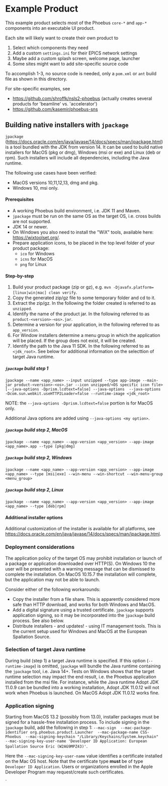 Example Product
===============

This example product selects most of the Phoebus `core-*` and `app-*` components
into an executable UI product.

Each site will likely want to create their own product to

 1. Select which components they need
 2. Add a custom `settings.ini` for their EPICS network settings
 3. Maybe add a custom splash screen, welcome page, launcher
 4. Some sites might want to add site-specific source code

To accomplish 1-3, no source code is needed, only a `pom.xml` or `ant` build file
as shown in this directory.

For site-specific examples, see

 * https://github.com/shroffk/nsls2-phoebus (actually creates several products for 'beamline' vs. 'accelerator')
 * https://github.com/kasemir/phoebus-sns
 
 ## Building native installers with `jpackage`
 
 `jpackage` (https://docs.oracle.com/en/java/javase/14/docs/specs/man/jpackage.html) is a tool bundled with the 
 JDK from version 14. It can be used to build native installers for MacOS (pkg or dmg), 
 Windows (msi or exe) and Linux (deb or rpm). Such installers will include all dependencies, including the Java 
 runtime.
 
The following use cases have been verified:
 
 * MacOS versions 10,11,12,13, dmg and pkg.
 * Windows 10, msi only.
 
 #### Prerequisites

 * A working Phoebus build environment, i.e. JDK 11 and Maven.
 * `jpackage` must be run on the same OS as the target OS, i.e. cross builds are not supported.
 * JDK 14 or newer. 
 * On Windows you also need to install the "WiX" tools, available here: https://wixtoolset.org/.
 * Prepare application icons, to be placed in the top level folder of your product package:
    * `ico` for Windows
    * `icns` for MacOS
    * `png` for Linux
 
 #### Step-by-step
 
 1. Build your product package (zip or gz), e.g. `mvn -Djavafx.platform=[linux|win|mac] clean verify`.
 2. Copy the generated zip/gz file to some temporary folder and cd to it.
 3. Extract the zip/gz. In the following the folder created is referred to as `unzipped`.
 4. Identify the name of the product jar. In the following referred to as `product-<version>-<os>.jar`.
 5. Determine a version for your application, in the following referred to as `app_version`.
 6. For Window installers determine a menu group in which the application will be placed. If the group does not
 exist, it will be created. 
 7. Identify the path to the Java 11 SDK. In the following referred to as `<jdk_root>`. See below for additional
 information on the selecttion of target Java runtime.
 
 ##### `jpackage` build step 1
 `jpackage --name <app_name> --input unzipped --type app-image --main-jar product-<version>-<os>.jar
 --icon unzipped/<OS specific icon file> [--java-options -Dprism.lcdtext=false] --java-options  --java-options
 -Dcom.sun.webkit.useHTTP2Loader=false --runtime-image <jdk_root>`
 
NOTE: the `--java-options -Dprism.lcdtext=false` portion is for MacOS only.
 
Additional Java options are added using `--java-options <my option>`.

 ##### `jpackage` build step 2, MacOS
 `jpackage --name <app_name> --app-version <app_version> --app-image <app_name>.app --type [pkg|dmg]`
 
 ##### `jpackage` build step 2, Windows
 `jpackage --name <app_name> --app-version <app_version> --app-image <app_name> --type [msi|exe] --win-menu --win-shortcut --win-menu-group <menu_group>`

##### `jpackage` build step 2, Linux
 `jpackage --name <app_name> --app-version <app_version> --app-image <app_name> --type [deb|rpm]`
 
#### Additional installer options 
Additional customization of the installer is available for all platforms, 
see https://docs.oracle.com/en/java/javase/14/docs/specs/man/jpackage.html.

### Deployment considerations
The application policy of the target OS may prohibit installation or launch of a package or application downloaded over HTTP(S). On 
Windows 10 the user will be presented with a warning message that can be dismissed to complete the installation. On
MacOS 10.15.7 the installation will complete, but the application may not be able to launch.

Consider either of the following workarounds:
* Copy the installer from a file share. This is apparently considered more safe than HTTP download, and works for
both Windows and MacOS.
* Add a digital signature using a trusted certificate. `jpackage` supports application signing, so it may be incorporated
into the `jpackage` build process. See also below.
* Distribute installers - and updates! - using IT management tools. This is the current setup used for Windows
and MacOS at the European Spallation Source.

### Selection of target Java runtime
During build (step 1) a target Java runtime is specified. If this option (`--runtime-image`) is omitted, `jpackage` will
bundle the Java runtime containing the `jpackage` tool, i.e. Java 14+. Tests on Windows shows that the
target runtime selection may impact the end result, i.e. the Phoebus application installed from the msi file. 
For instance, while the Java runtime Adopt JDK 11.0.9 can be bundled into a working installation, 
Adopt JDK 11.0.12 will not work when Phoebus is launched. On MacOS Adopt JDK 11.0.12 works fine.

### Application signing
Starting from MacOS 13.2 (possibly from 13.0), installer packages must be signed for a hassle-free installation process.
To include signing in the `jpackage` build, add the following in step 1:
`--mac-sign 
--mac-package-identifier org.phoebus.product.Launcher 
--mac-package-name CSS-Phoebus 
--mac-signing-keychain "/Library/Keychains/System.keychain" 
--mac-signing-key-user-name 'Developer ID Application: European Spallation Source Eric (W2AG9MPZ43)'`.

Here the `--mac-signing-key-user-name` value identifies a certificate installed on the Mac OS host. Note that the
certificate type **must** be of type `Developer ID Application`. Users or organizations enrolled in the Apple
Developer Program may request/create such certificates.


`
 
 